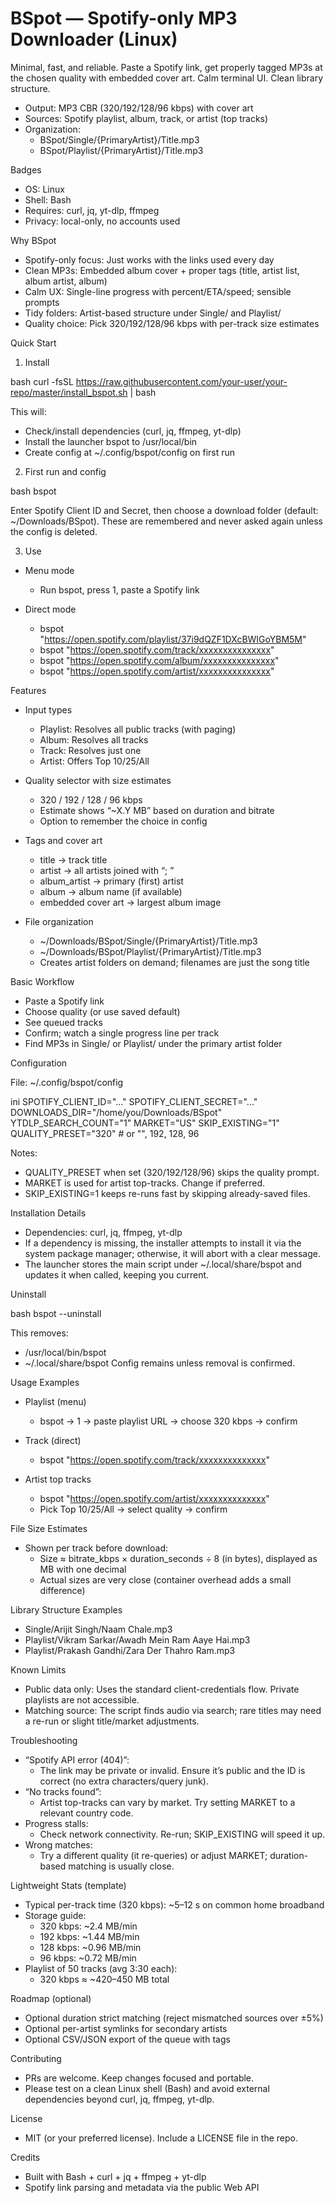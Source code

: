# BSpot — Spotify-only MP3 Downloader (Linux)

Minimal, fast, and reliable. Paste a Spotify link, get properly tagged MP3s at the chosen quality with embedded cover art. Calm terminal UI. Clean library structure.

- Output: MP3 CBR (320/192/128/96 kbps) with cover art
- Sources: Spotify playlist, album, track, or artist (top tracks)
- Organization:
  - BSpot/Single/{PrimaryArtist}/Title.mp3
  - BSpot/Playlist/{PrimaryArtist}/Title.mp3

Badges

- OS: Linux
- Shell: Bash
- Requires: curl, jq, yt-dlp, ffmpeg
- Privacy: local-only, no accounts used

Why BSpot

- Spotify-only focus: Just works with the links used every day
- Clean MP3s: Embedded album cover + proper tags (title, artist list, album artist, album)
- Calm UX: Single-line progress with percent/ETA/speed; sensible prompts
- Tidy folders: Artist-based structure under Single/ and Playlist/
- Quality choice: Pick 320/192/128/96 kbps with per-track size estimates

Quick Start

1) Install

bash
curl -fsSL https://raw.githubusercontent.com/your-user/your-repo/master/install_bspot.sh | bash

This will:
- Check/install dependencies (curl, jq, ffmpeg, yt-dlp)
- Install the launcher bspot to /usr/local/bin
- Create config at ~/.config/bspot/config on first run

2) First run and config

bash
bspot

Enter Spotify Client ID and Secret, then choose a download folder (default: ~/Downloads/BSpot). These are remembered and never asked again unless the config is deleted.

3) Use

- Menu mode
  - Run bspot, press 1, paste a Spotify link

- Direct mode
  - bspot "https://open.spotify.com/playlist/37i9dQZF1DXcBWIGoYBM5M"
  - bspot "https://open.spotify.com/track/xxxxxxxxxxxxxxx"
  - bspot "https://open.spotify.com/album/xxxxxxxxxxxxxxx"
  - bspot "https://open.spotify.com/artist/xxxxxxxxxxxxxxx"

Features

- Input types
  - Playlist: Resolves all public tracks (with paging)
  - Album: Resolves all tracks
  - Track: Resolves just one
  - Artist: Offers Top 10/25/All

- Quality selector with size estimates
  - 320 / 192 / 128 / 96 kbps
  - Estimate shows “~X.Y MB” based on duration and bitrate
  - Option to remember the choice in config

- Tags and cover art
  - title → track title
  - artist → all artists joined with “; ”
  - album_artist → primary (first) artist
  - album → album name (if available)
  - embedded cover art → largest album image

- File organization
  - ~/Downloads/BSpot/Single/{PrimaryArtist}/Title.mp3
  - ~/Downloads/BSpot/Playlist/{PrimaryArtist}/Title.mp3
  - Creates artist folders on demand; filenames are just the song title

Basic Workflow

- Paste a Spotify link
- Choose quality (or use saved default)
- See queued tracks
- Confirm; watch a single progress line per track
- Find MP3s in Single/ or Playlist/ under the primary artist folder

Configuration

File: ~/.config/bspot/config

ini
SPOTIFY_CLIENT_ID="..."
SPOTIFY_CLIENT_SECRET="..."
DOWNLOADS_DIR="/home/you/Downloads/BSpot"
YTDLP_SEARCH_COUNT="1"
MARKET="US"
SKIP_EXISTING="1"
QUALITY_PRESET="320"   # or "", 192, 128, 96

Notes:
- QUALITY_PRESET when set (320/192/128/96) skips the quality prompt.
- MARKET is used for artist top-tracks. Change if preferred.
- SKIP_EXISTING=1 keeps re-runs fast by skipping already-saved files.

Installation Details

- Dependencies: curl, jq, ffmpeg, yt-dlp
- If a dependency is missing, the installer attempts to install it via the system package manager; otherwise, it will abort with a clear message.
- The launcher stores the main script under ~/.local/share/bspot and updates it when called, keeping you current.

Uninstall

bash
bspot --uninstall

This removes:
- /usr/local/bin/bspot
- ~/.local/share/bspot
Config remains unless removal is confirmed.

Usage Examples

- Playlist (menu)
  - bspot → 1 → paste playlist URL → choose 320 kbps → confirm

- Track (direct)
  - bspot "https://open.spotify.com/track/xxxxxxxxxxxxxx"

- Artist top tracks
  - bspot "https://open.spotify.com/artist/xxxxxxxxxxxxxx"
  - Pick Top 10/25/All → select quality → confirm

File Size Estimates

- Shown per track before download:
  - Size ≈ bitrate_kbps × duration_seconds ÷ 8 (in bytes), displayed as MB with one decimal
  - Actual sizes are very close (container overhead adds a small difference)

Library Structure Examples

- Single/Arijit Singh/Naam Chale.mp3
- Playlist/Vikram Sarkar/Awadh Mein Ram Aaye Hai.mp3
- Playlist/Prakash Gandhi/Zara Der Thahro Ram.mp3

Known Limits

- Public data only: Uses the standard client-credentials flow. Private playlists are not accessible.
- Matching source: The script finds audio via search; rare titles may need a re-run or slight title/market adjustments.

Troubleshooting

- “Spotify API error (404)”:
  - The link may be private or invalid. Ensure it’s public and the ID is correct (no extra characters/query junk).
- “No tracks found”:
  - Artist top-tracks can vary by market. Try setting MARKET to a relevant country code.
- Progress stalls:
  - Check network connectivity. Re-run; SKIP_EXISTING will speed it up.
- Wrong matches:
  - Try a different quality (it re-queries) or adjust MARKET; duration-based matching is usually close.

Lightweight Stats (template)

- Typical per-track time (320 kbps): ~5–12 s on common home broadband
- Storage guide:
  - 320 kbps: ~2.4 MB/min
  - 192 kbps: ~1.44 MB/min
  - 128 kbps: ~0.96 MB/min
  - 96 kbps: ~0.72 MB/min
- Playlist of 50 tracks (avg 3:30 each):
  - 320 kbps ≈ ~420–450 MB total

Roadmap (optional)

- Optional duration strict matching (reject mismatched sources over ±5%)
- Optional per-artist symlinks for secondary artists
- Optional CSV/JSON export of the queue with tags

Contributing

- PRs are welcome. Keep changes focused and portable.
- Please test on a clean Linux shell (Bash) and avoid external dependencies beyond curl, jq, ffmpeg, yt-dlp.

License

- MIT (or your preferred license). Include a LICENSE file in the repo.

Credits

- Built with Bash + curl + jq + ffmpeg + yt-dlp
- Spotify link parsing and metadata via the public Web API